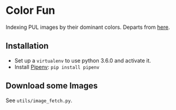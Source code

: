 # Color Fun

Indexing PUL images by their dominant colors. Departs from [here](https://stackoverflow.com/a/43111221/714478).

## Installation

 * Set up a `virtualenv` to use python 3.6.0 and activate it.
 * Install [Pipenv](https://packaging.python.org/tutorials/managing-dependencies/#installing-pipenv): `pip install pipenv`

## Download some Images

See `utils/image_fetch.py`.
